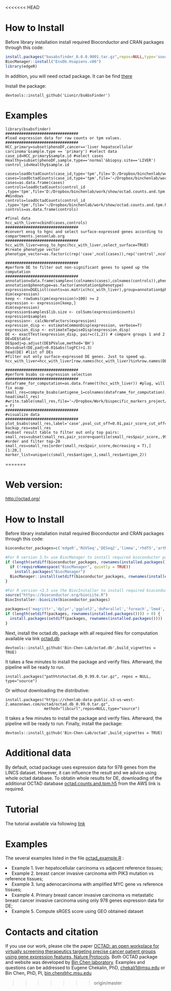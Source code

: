 <<<<<<< HEAD
# How to Install
Before library installation install required Bioconductor and CRAN packages through this code:
```r
install.packages("basabsfinder_0.0.0.9001.tar.gz",repos=NULL,type='source')
BiocManager::install("EnsDb.Hsapiens.v86")
library(edgeR)
```
In addition, you will need octad package. It can be find [there](https://github.com/Bin-Chen-Lab/OCTAD)

Install the package:
```
devtools::install_github('Lionir/bsAbsFinder')
```

# Examples

```
library(bsabsfinder)
################################
#load expression data for raw counts or tpm values.
################################
HCC_primary=subset(phenoDF,cancer=='liver hepatocellular carcinoma'&sample.type == 'primary') #select data
case_id=HCC_primary$sample.id #select cases
Healthy=subset(phenoDF,sample.type=='normal'&biopsy.site=='LIVER')
control_id=Healthy$sample.id

cases=loadOctadCounts(case_id,type='tpm',file='D:/Dropbox/binchenlab/work/show/octad.counts.and.tpm.h5')#Windows
cases=loadOctadCounts(case_id,type='tpm',file='~/Dropbox/binchenlab/work/show/octad.counts.and.tpm.h5')#Unix
cases=as.data.frame(cases)
controls=loadOctadCounts(control_id ,type='tpm',file='D:/Dropbox/binchenlab/work/show/octad.counts.and.tpm.h5') #Windows
controls=loadOctadCounts(control_id ,type='tpm',file='~/Dropbox/binchenlab/work/show/octad.counts.and.tpm.h5')#Unix
controls=as.data.frame(controls)

#final data
hcc_with_liver=cbind(cases,controls)
################################
#convert ensg to hgnc and select surface-expressed genes according to  compartments.jensenlab.org
################################
hcc_with_liver=ensg_to_hgnc(hcc_with_liver,select_surface=TRUE)
#create phenotype vector
phenotype_vector=as.factor(c(rep('case',ncol(cases)),rep('control',ncol(controls))))

################################
#perform DE to filter out non-significant genes to speed up the computation
################################
annotation=data.frame(sample=c(colnames(cases),colnames(controls)),phenotype=c(rep('cancer',length(colnames(cases))),rep('control',length(colnames(controls)))))
annotation$phenotype=as.factor(annotation$phenotype)
expression=DGEList(counts=as.matrix(hcc_with_liver),group=annotation$phenotype)
dim(expression)
keep <- rowSums(cpm(expression)>100) >= 2
expression <- expression[keep,]
dim(expression)
expression$samples$lib.size <- colSums(expression$counts)
expression$samples
expression<- calcNormFactors(expression)
expression_disp <- estimateCommonDisp(expression, verbose=T)
expression_disp <- estimateTagwiseDisp(expression_disp)
DE <- exactTest(expression_disp, pair=c(1,2)) # compare groups 1 and 2
DE=DE$table
DE$padj=p.adjust(DE$PValue,method='BH')
DE=subset(DE,padj<0.01&abs(logFC)>1.3)
head(DE) #list of DEs
#filter out only surface-expressed DE genes. Just to speed up. 
hcc_with_liver=hcc_with_liver[row.names(hcc_with_liver)%in%row.names(DE),]

################################
#perform bsabs co-expression selection
################################
dataframe_for_computation=as.data.frame(t(hcc_with_liver)) #plug, will fix asap
small_res=compute_bsabs(antigene_1=colnames(dataframe_for_computation),data_input=dataframe_for_computation,pheno_input=phenotype_vector)
head(small_res)
#write.table(small_res,file='~/Dropbox/Work/bispecific_markers_project/bulk/test_SVM_new_4.txt',quote=F,row.names = F)
################################
#visualize data
################################
plot_bsabs(small_res,label='case',pval_cut_off=0.01,pair_score_cut_off=quantile(small_res$pair_score,.99))
backup_res=small_res
#subset result table to filter out only top pairs:
small_res=subset(small_res,pair_score>quantile(small_res$pair_score,.99)&case_greater=='TRUE_TRUE'&p.adj<0.01)
#order and filter top-20
small_res=small_res[order(small_res$pair_score,decreasing = T),][1:20,]
marker_list=unique(c(small_res$antigen_1,small_res$antigen_2))
```
=======
# Web version:
http://octad.org/

# How to Install
Before library installation install required Bioconductor and CRAN packages through this code:
```r
bioconductor_packages=c('edgeR','RUVSeq','DESeq2','limma','rhdf5','artMS')

#For R version 3.5> use BiocManager to install required bioconductor packages: 
if (length(setdiff(bioconductor_packages, rownames(installed.packages()))) > 0) {
  if (!requireNamespace("BiocManager", quietly = TRUE))
    install.packages("BiocManager")
  BiocManager::install(setdiff(bioconductor_packages, rownames(installed.packages())))
}

#For R version <3.5 use the BiocInstaller to install required bioconductor packages: 
source("https://bioconductor.org/biocLite.R")
BiocInstaller::biocLite(bioconductor_packages)

packages=c('magrittr','dplyr','ggplot2','doParallel','foreach','lme4','Rfast','httr','data.table')
if (length(setdiff(packages, rownames(installed.packages()))) > 0) {
  install.packages(setdiff(packages, rownames(installed.packages())))  
}
```
Next, install the octad.db, package with all required files for computation available via link  [octad.db](https://chenlab-data-public.s3.amazonaws.com/octad/octad.db_0.99.0.tar.gz%3Fdl%3D0)
```
devtools::install_github('Bin-Chen-Lab/octad.db',build_vignettes = TRUE)
```
It takes a few minutes to install the package and verify files. Afterward, the pipeline will be ready to run. 

```
install.packages("path%to%octad.db_0.99.0.tar.gz", repos = NULL, type="source")
```
Or without downloading the distributive:
```
install.packages("https://chenlab-data-public.s3-us-west-2.amazonaws.com/octad/octad.db_0.99.0.tar.gz",
                 method="libcurl",repos=NULL,type="source")
```
It takes a few minutes to install the package and verify files. Afterward, the pipeline will be ready to run. 
Finally, install the package:
```
devtools::install_github('Bin-Chen-Lab/octad',build_vignettes = TRUE)
```

# Additional data
By default, octad package uses expression data for 978 genes from the LINCS dataset. However, it can influence the result and we advice using whole octad database. To obtatin whole results for DE, downloading of the additional OCTAD database [octad.counts.and.tpm.h5](https://chenlab-data-public.s3-us-west-2.amazonaws.com/octad/octad.counts.and.tpm.h5) from the AWS link is required.

# Tutorial
The tutorial available via following [link](https://chenlab-data-public.s3-us-west-2.amazonaws.com/octad/octad_tutorial.pdf)

# Examples

The several examples listed in the file [octad_example.R](https://github.com/Bin-Chen-Lab/octad_desktop/blob/master/octad_example.R) :

<li>Example 1. liver hepatocellular carcinoma vs adjacent reference tissues;</li> 
<li>Example 2. breast cancer invasive carcinoma with PIK3 mutation vs reference tissues;</li> 
<li>Example 3. lung adenocarcinoma with amplified MYC gene vs reference tissues;</li> 
<li>Example 4. Primary breast cancer invasive carcinoma vs metastatic breast cancer invasive carcinoma using only 978 genes expression data for DE;</li> 
<li>Example 5. Compute sRGES score using GEO obtained dataset</li> 



# Contacts and citation
If you use our work, please cite the paper [OCTAD: an open workplace for virtually screening therapeutics targeting precise cancer patient groups using gene expression features, Nature Protocols](https://www.nature.com/articles/s41596-020-00430-z). Both OCTAD package and website was developed by [Bin Chen laboratory](http://binchenlab.org/).
Examples and questions can be addressed to Eugene Chekalin, PhD, chekali1@msu.edu or Bin Chen, PhD, PI, bin.chen@hc.msu.edu
>>>>>>> origin/master
